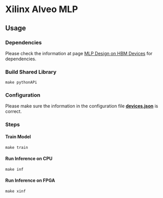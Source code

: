 # Xilinx Alveo MLP

## Usage

### Dependencies

Please check the information at page [MLP Design on HBM Devices](../../Readme.md) for dependencies. 

### Build Shared Library
```
make pythonAPi
```

### Configuration

Please make sure the information in the configuration file [**devices.json**](./devices.json) is correct. 

### Steps

#### Train Model
```
make train
```

#### Run Inference on CPU
```
make inf
```


#### Run Inference on FPGA
```
make xinf
```
